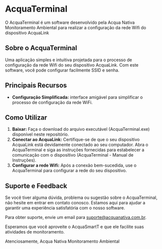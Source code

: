 # AcquaTerminal

O AcquaTerminal é um software desenvolvido pela Acqua Nativa Monitoramento Ambiental para realizar a configuração da rede Wifi do dispositivo AcquaLink

## Sobre o AcquaTerminal

Uma aplicação simples e intuitiva projetada para o processo de configuração da rede Wifi do seu dispositivo AcquaLink. Com este software, você pode configurar facilmente SSID e senha.

## Principais Recursos
- **Configuração Simplificada:** interface amigável para simplificar o processo de configuração da rede WiFi.

## Como Utilizar

1. **Baixar:** Faça o download do arquivo executável (AcquaTerminal.exe) disponível neste repositório.
2. **Conectar ao AcquaLink:** Certifique-se de que o seu dispositivo AcquaLink está devidamente conectado ao seu computador. Abra o AcquaTerminal e siga as instruções fornecidas para estabelecer a comunicação com o dispositivo (AcquaTerminal - Manual de Instruções).
3. **Configurar a rede Wifi:** Após a conexão bem-sucedida, use o AcquaTerminal para configurar a rede do seu dispositivo.

## Suporte e Feedback

Se você tiver alguma dúvida, problema ou sugestão sobre o AcquaTerminal, não hesite em entrar em contato conosco. Estamos aqui para ajudar a 
garantir uma experiência satisfatória com o nosso software.

Para obter suporte, envie um email para suporte@acquanativa.com.br.

Esperamos que você aproveite o AcquaSmartT e que ele facilite suas atividades de monitoramento.

Atenciosamente,
Acqua Nativa Monitoramento Ambiental
